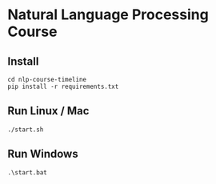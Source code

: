 # Natural Language Processing Course

## Install
```
cd nlp-course-timeline
pip install -r requirements.txt
```
## Run Linux / Mac
```
./start.sh
```
## Run Windows
```
.\start.bat
```